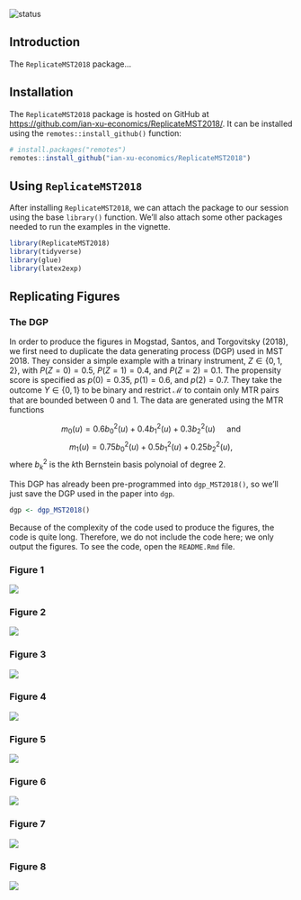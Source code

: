 
<!-- badges: start -->

![status](https://img.shields.io/badge/status-under%20construction-yellow)
<!-- badges: end -->

## Introduction

The `ReplicateMST2018` package…

## Installation

The `ReplicateMST2018` package is hosted on GitHub at
<https://github.com/ian-xu-economics/ReplicateMST2018/>. It can be
installed using the `remotes::install_github()` function:

``` r
# install.packages("remotes")
remotes::install_github("ian-xu-economics/ReplicateMST2018")
```

## Using `ReplicateMST2018`

After installing `ReplicateMST2018`, we can attach the package to our
session using the base `library()` function. We’ll also attach some
other packages needed to run the examples in the vignette.

``` r
library(ReplicateMST2018)
library(tidyverse)
library(glue)
library(latex2exp)
```

## Replicating Figures

### The DGP

In order to produce the figures in Mogstad, Santos, and Torgovitsky
(2018), we first need to duplicate the data generating process (DGP)
used in MST 2018. They consider a simple example with a trinary
instrument, $Z \in \{0,1,2\}$, with $P(Z = 0) = 0.5$, $P(Z = 1) = 0.4$,
and $P(Z = 2) = 0.1$. The propensity score is specified as
$p(0) = 0.35$, $p(1) = 0.6$, and $p(2) = 0.7$. They take the outcome
$Y \in \{0,1\}$ to be binary and restrict $\mathcal{M}$ to contain only
MTR pairs that are bounded between 0 and 1. The data are generated using
the MTR functions

$$
m_0(u) = 0.6b^2_0(u) + 0.4b^2_1(u) + 0.3b^2_2(u) \quad \text{ and}
$$ $$
m_1(u) = 0.75b^2_0(u) + 0.5b^2_1(u) + 0.25b^2_2(u)\text{,}
$$ where $b^2_k$ is the $k$th Bernstein basis polynoial of degree 2.

This DGP has already been pre-programmed into `dgp_MST2018()`, so we’ll
just save the DGP used in the paper into `dgp`.

``` r
dgp <- dgp_MST2018()
```

Because of the complexity of the code used to produce the figures, the
code is quite long. Therefore, we do not include the code here; we only
output the figures. To see the code, open the `README.Rmd` file.

### Figure 1

![](README_files/figure-gfm/unnamed-chunk-4-1.png)<!-- -->

### Figure 2

![](README_files/figure-gfm/unnamed-chunk-5-1.png)<!-- -->

### Figure 3

![](README_files/figure-gfm/unnamed-chunk-6-1.png)<!-- -->

### Figure 4

![](README_files/figure-gfm/unnamed-chunk-7-1.png)<!-- -->

### Figure 5

![](README_files/figure-gfm/unnamed-chunk-8-1.png)<!-- -->

### Figure 6

![](README_files/figure-gfm/unnamed-chunk-9-1.png)<!-- -->

### Figure 7

![](README_files/figure-gfm/unnamed-chunk-10-1.png)<!-- -->

### Figure 8

![](README_files/figure-gfm/unnamed-chunk-11-1.png)<!-- -->
